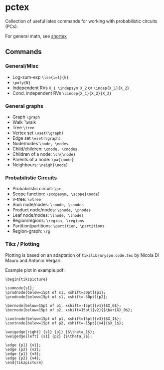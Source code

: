 # pctex
Collection of useful latex commands for working with probabilistic circuits (PCs).

For general math, see [shortex](https://github.com/trevorcampbell/shortex)

## Commands
### General/Misc

- Log-sum-exp `\lse{i=1}{k}`
- `\poly{N}`
- Independent RVs `X_1 \indepsym X_2` or `\indep{X_1}{X_2}`
- Cond. independent RVs `\cindep{X_1}{X_2}{X_3}`

### General graphs

- Graph `\graph`
- Walk `\walk
- Tree `\tree`
- Vertex set `\vset(\graph)`
- Edge set `\eset(\graph)`
- Node/nodes `\node, \nodes`
- Child/children: `\cnode, \cnodes`
- Children of a node: `\ch{\node}`
- Parents of a node: `\pa{\node}`
- Neighbours: `\neigh{\node}`

### Probabilistic Circuits

- Probabilistic circuit: `\pc`
- Scope function: `\scopesym, \scope{\node}`
- v-tree: `\vtree`
- Sum node/nodes: `\snode, \snodes`
- Product node/nodes: `\pnode, \pnodes`
- Leaf node/nodes: `\lnode, \lnodes`
- Region/regions: `\region, \regions`
- Partition/partitions: `\partition, \partitions`
- Region-graph: `\rg`

### Tikz / Plotting
Plotting is based on an adaptation of `tikzlibraryspn.code.tex` by Nicola Di Mauro and Antonio Vergari.

Example plot in example.pdf:

```
\begin{tikzpicture}

\sumnode{s1};
\prodnode[below=15pt of s1, xshift=30pt]{p1};
\prodnode[below=15pt of s1, xshift=-30pt]{p2};

\bernode[below=15pt of p1, xshift=-15pt]{v1}{$X_0$};
\bernode[below=15pt of p2, xshift=15pt]{v2}{$\bar{X}_0$};
	
\contnode[below=15pt of p1, xshift=15pt]{v3}{$X_1$};
\contnode[below=15pt of p2, xshift=-15pt]{v4}{$X_1$};
	
\weigedge[right] {s1} {p1} {$\theta_1$};
\weigedge[left] {s1} {p2} {$\theta_2$};

\edge {p1} {v1};
\edge {p2} {v2};
\edge {p1} {v3};
\edge {p2} {v4};
\end{tikzpicture}
```

